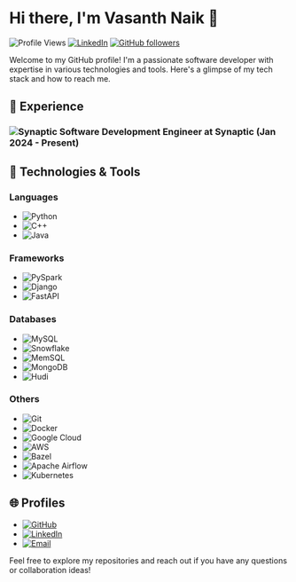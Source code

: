 # Hi there, I'm Vasanth Naik 👋

![Profile Views](https://komarev.com/ghpvc/?username=Vasanth-96&color=blue)
[![LinkedIn](https://img.shields.io/badge/LinkedIn-Profile-blue?style=flat&logo=linkedin)](https://www.linkedin.com/in/vasanth-r-1bb269206/)
[![GitHub followers](https://img.shields.io/github/followers/Vasanth-96?label=Follow&style=social)](https://github.com/Vasanth-96)

Welcome to my GitHub profile! I'm a passionate software developer with expertise in various technologies and tools. Here's a glimpse of my tech stack and how to reach me.
## 💼 Experience

### ![Synaptic](https://avatars.githubusercontent.com/u/19910740?s=64&v=4) Software Development Engineer at Synaptic (Jan 2024 - Present)

## 🔧 Technologies & Tools

### Languages
- ![Python](https://img.shields.io/badge/Python-3776AB?style=flat&logo=python&logoColor=white)
- ![C++](https://img.shields.io/badge/C++-00599C?style=flat&logo=c%2B%2B&logoColor=white)
- ![Java](https://img.shields.io/badge/Java-007396?style=flat&logo=java&logoColor=white)

### Frameworks
- ![PySpark](https://img.shields.io/badge/PySpark-0C4A78?style=flat&logo=apache-spark&logoColor=white)
- ![Django](https://img.shields.io/badge/Django-092E20?style=flat&logo=django&logoColor=white)
- ![FastAPI](https://img.shields.io/badge/FastAPI-009688?style=flat&logo=fastapi&logoColor=white)

### Databases
- ![MySQL](https://img.shields.io/badge/MySQL-4479A1?style=flat&logo=mysql&logoColor=white)
- ![Snowflake](https://img.shields.io/badge/Snowflake-29B5E8?style=flat&logo=snowflake&logoColor=white)
- ![MemSQL](https://img.shields.io/badge/MemSQL-006D5C?style=flat&logo=memsql&logoColor=white)
- ![MongoDB](https://img.shields.io/badge/MongoDB-47A248?style=flat&logo=mongodb&logoColor=white)
- ![Hudi](https://img.shields.io/badge/Hudi-009A74?style=flat&logo=apache-hudi&logoColor=white)

### Others
- ![Git](https://img.shields.io/badge/Git-F05032?style=flat&logo=git&logoColor=white)
- ![Docker](https://img.shields.io/badge/Docker-2496ED?style=flat&logo=docker&logoColor=white)
- ![Google Cloud](https://img.shields.io/badge/Google_Cloud-4285F4?style=flat&logo=google-cloud&logoColor=white)
- ![AWS](https://img.shields.io/badge/AWS-232F3E?style=flat&logo=amazon-aws&logoColor=white)
- ![Bazel](https://img.shields.io/badge/Bazel-76D275?style=flat&logo=bazel&logoColor=white)
- ![Apache Airflow](https://img.shields.io/badge/Apache_Airflow-017CEE?style=flat&logo=apache-airflow&logoColor=white)
- ![Kubernetes](https://img.shields.io/badge/Kubernetes-326CE5?style=flat&logo=kubernetes&logoColor=white)

## 🌐 Profiles
- [![GitHub](https://img.shields.io/badge/GitHub-181717?style=flat&logo=github&logoColor=white)](https://github.com/Vasanth-96)
- [![LinkedIn](https://img.shields.io/badge/LinkedIn-0A66C2?style=flat&logo=linkedin&logoColor=white)](https://www.linkedin.com/in/vasanth-r-1bb269206/)
- [![Email](https://img.shields.io/badge/Email-D14836?style=flat&logo=gmail&logoColor=white)](mailto:12rvnaik@gmail.com)

Feel free to explore my repositories and reach out if you have any questions or collaboration ideas!
